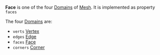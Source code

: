 
**Face** is one of the four [Domains](Domain.md) of [Mesh](Mesh.md).
It is implemented as property `faces`

The four [Domains](Domain.md) are:
- `verts` [Vertex](Vertex.md)
- `edges` [Edge](Edge.md)
- `faces` [Face](Face.md)
- `corners` [Corner](Corner.md)
